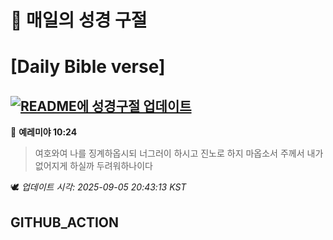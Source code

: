 # 🙏 매일의 성경 구절
# [Daily Bible verse]
## [![README에 성경구절 업데이트](https://github.com/DONGSUKA/first_test/actions/workflows/update-readme-bible.yml/badge.svg)](https://github.com/DONGSUKA/first_test/actions/workflows/update-readme-bible.yml)
<!-- START_BIBLE_VERSE -->
📖 **예레미야 10:24**
> 여호와여 나를 징계하옵시되 너그러이 하시고 진노로 하지 마옵소서 주께서 내가 없어지게 하실까 두려워하나이다

🕊️ _업데이트 시각: 2025-09-05 20:43:13 KST_
  <!-- END_BIBLE_VERSE -->
## GITHUB_ACTION
